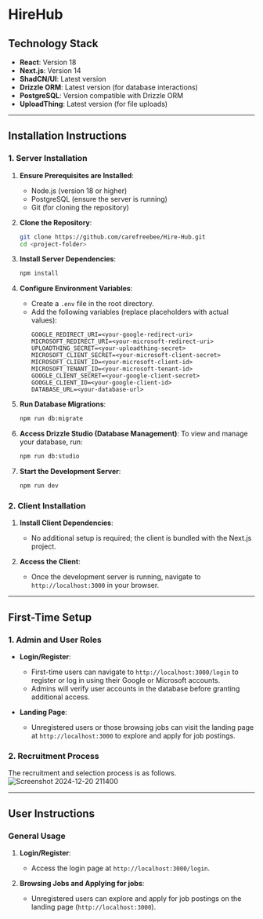 # HireHub

## Technology Stack
- **React**: Version 18
- **Next.js**: Version 14
- **ShadCN/UI**: Latest version
- **Drizzle ORM**: Latest version (for database interactions)
- **PostgreSQL**: Version compatible with Drizzle ORM
- **UploadThing**: Latest version (for file uploads)

---

## Installation Instructions

### 1. Server Installation
1. **Ensure Prerequisites are Installed**:
    - Node.js (version 18 or higher)
    - PostgreSQL (ensure the server is running)
    - Git (for cloning the repository)

2. **Clone the Repository**:
    ```bash
    git clone https://github.com/carefreebee/Hire-Hub.git
    cd <project-folder>
    ```

3. **Install Server Dependencies**:
    ```bash
    npm install
    ```

4. **Configure Environment Variables**:
    - Create a `.env` file in the root directory.
    - Add the following variables (replace placeholders with actual values):
      ```env
      GOOGLE_REDIRECT_URI=<your-google-redirect-uri>
      MICROSOFT_REDIRECT_URI=<your-microsoft-redirect-uri>
      UPLOADTHING_SECRET=<your-uploadthing-secret>
      MICROSOFT_CLIENT_SECRET=<your-microsoft-client-secret>
      MICROSOFT_CLIENT_ID=<your-microsoft-client-id>
      MICROSOFT_TENANT_ID=<your-microsoft-tenant-id>
      GOOGLE_CLIENT_SECRET=<your-google-client-secret>
      GOOGLE_CLIENT_ID=<your-google-client-id>
      DATABASE_URL=<your-database-url>
      ```

5. **Run Database Migrations**:
    ```bash
    npm run db:migrate
    ```
6. **Access Drizzle Studio (Database Management)**:
	To view and manage your database, run:
	```bash
	npm run db:studio
	```
7. **Start the Development Server**:
    ```bash
    npm run dev
    ```

### 2. Client Installation
1. **Install Client Dependencies**:
    - No additional setup is required; the client is bundled with the Next.js project.

2. **Access the Client**:
    - Once the development server is running, navigate to `http://localhost:3000` in your browser.

---

## First-Time Setup

### 1. Admin and User Roles
- **Login/Register**:
  - First-time users can navigate to `http://localhost:3000/login` to register or log in using their Google or Microsoft accounts.
  - Admins will verify user accounts in the database before granting additional access.

- **Landing Page**:
  - Unregistered users or those browsing jobs can visit the landing page at `http://localhost:3000` to explore and apply for job postings.

### 2. Recruitment Process
The recruitment and selection process is as follows.
![Screenshot 2024-12-20 211400](https://github.com/user-attachments/assets/58f0db37-8a66-48b8-ad07-86af004cb57f)

---

## User Instructions

### General Usage
1. **Login/Register**:
    - Access the login page at `http://localhost:3000/login`.

2. **Browsing Jobs and Applying for jobs**:
    - Unregistered users can explore and apply for job postings on the landing page (`http://localhost:3000`).


